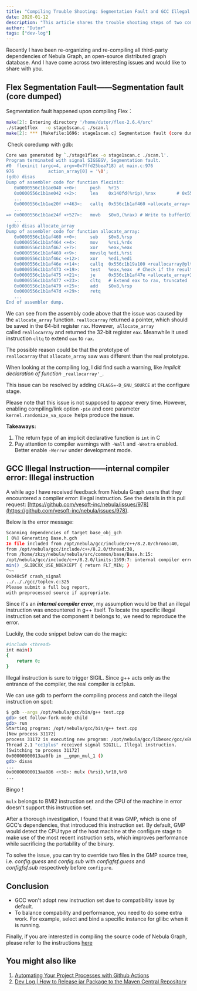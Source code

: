 ```yaml
---
title: "Compiling Trouble Shooting: Segmentation Fault and GCC Illegal Instruction"
date: 2020-01-12
description: "This article shares the trouble shooting steps of two compiling errors: Segmentation fault and illegal instruction."
author: "Dutor"
tags: ["dev-log"]
---
```


Recently I have been re-organizing and re-compiling all third-party dependencies of Nebula Graph, an open-source distributed graph database. And I have come across two interesting issues and would like to share with you.

## Flex Segmentation Fault——Segmentation fault (core dumped)

Segmentation fault happened upon compiling Flex：

```bash
make[2]: Entering directory '/home/dutor/flex-2.6.4/src'
./stage1flex   -o stage1scan.c ./scan.l
make[2]: *** [Makefile:1696: stage1scan.c] Segmentation fault (core dumped)
```

 Check coredump with gdb:

```bash
Core was generated by `./stage1flex -o stage1scan.c ./scan.l'.
Program terminated with signal SIGSEGV, Segmentation fault.
#0  flexinit (argc=4, argv=0x7ffd25bea718) at main.c:976
976             action_array[0] = '\0';
(gdb) disas
Dump of assembler code for function flexinit:
   0x0000556c1b1ae040 <+0>:     push   %r15
   0x0000556c1b1ae042 <+2>:     lea    0x140fd(%rip),%rax        # 0x556c1b1c2146
   ...
   0x0000556c1b1ae20f <+463>:   callq  0x556c1b1af460 <allocate_array> # Allocate buffer
   ...
=> 0x0000556c1b1ae24f <+527>:   movb   $0x0,(%rax) # Write to buffer[0], failed due to illegal address
   ...
(gdb) disas allocate_array
Dump of assembler code for function allocate_array:
   0x0000556c1b1af460 <+0>:     sub    $0x8,%rsp
   0x0000556c1b1af464 <+4>:     mov    %rsi,%rdx
   0x0000556c1b1af467 <+7>:     xor    %eax,%eax
   0x0000556c1b1af469 <+9>:     movslq %edi,%rsi
   0x0000556c1b1af46c <+12>:    xor    %edi,%edi
   0x0000556c1b1af46e <+14>:    callq  0x556c1b19a100 <reallocarray@plt> # Allocate buffer
   0x0000556c1b1af473 <+19>:    test   %eax,%eax  # Check if the result pointer is NULL
   0x0000556c1b1af475 <+21>:    je     0x556c1b1af47e <allocate_array+30># Jump to error handler if NULL 
   0x0000556c1b1af477 <+23>:    cltq   # Extend eax to rax, truncated
   0x0000556c1b1af479 <+25>:    add    $0x8,%rsp
   0x0000556c1b1af47d <+29>:    retq
   ...
End of assembler dump.
```

We can see from the assembly code above that the issue was caused by the `allocate_array` function. `reallocarray` returned a pointer, which should be saved in the 64-bit register `rax`. However,  `allocate_array` called `reallocarray` and returned the 32-bit register `eax`. Meanwhile it used instruction `cltq`  to extend `eax` to `rax`.

The possible reason could be that the prototype of `reallocarray` that `allocate_array` saw was different than the real prototype.

When looking at the compiling log, I did find such a warning, like _implicit declaration of function_ `_reallocarray'_`.

This issue can be resolved by adding `CFLAGS=-D_GNU_SOURCE` at the configure stage.

Please note that this issue is not supposed to appear every time. However, enabling compiling/link option `-pie` and core parameter `kernel.randomize_va_space`  helps produce the issue.

**Takeaways:**

1. The return  type of an implicit declarative function is `int` in C
1. Pay attention to compiler warnings with `-Wall` and `-Wextra` enabled. Better enable `-Werror` under development mode.

## GCC Illegal Instruction——internal compiler error: Illegal instruction

A while ago I have received feedback from Nebula Graph users that they encountered a compiler error: illegal instruction. See the details in this pull request: [https://github.com/vesoft-inc/nebula/issues/978](https://github.com/vesoft-inc/nebula/issues/978).

Below is the error message:

```bash
Scanning dependencies of target base_obj_gch
[ 0%] Generating Base.h.gch
In file included from /opt/nebula/gcc/include/c++/8.2.0/chrono:40,
from /opt/nebula/gcc/include/c++/8.2.0/thread:38,
from /home/zkzy/nebula/nebula/src/common/base/Base.h:15:
/opt/nebula/gcc/include/c++/8.2.0/limits:1599:7: internal compiler error: Illegal instruction
min() _GLIBCXX_USE_NOEXCEPT { return FLT_MIN; }
^~~
0xb48c5f crash_signal
../.././gcc/toplev.c:325
Please submit a full bug report,
with preprocessed source if appropriate.
```

Since it's an **_internal compiler error_**, my assumption would be that an illegal instruction was encountered in g++ itself. To locate the specific illegal instruction set and the component it belongs to, we need to reproduce the error.

Luckily, the code snippet below can do the magic:

```bash
#include <thread>
int main() 
{
    return 0;
}
```

Illegal instruction is sure to trigger  SIGIL. Since g++ acts only as the entrance of the compiler, the real compiler is  cc1plus.

We can use gdb to perform the compiling process and catch the illegal instruction on spot:

```bash
$ gdb --args /opt/nebula/gcc/bin/g++ test.cpp
gdb> set follow-fork-mode child
gdb> run
Starting program: /opt/nebula/gcc/bin/g++ test.cpp
[New process 31172]
process 31172 is executing new program: /opt/nebula/gcc/libexec/gcc/x86_64-pc-linux-gnu/8.2.0/cc1plus
Thread 2.1 "cc1plus" received signal SIGILL, Illegal instruction.
[Switching to process 31172]
0x00000000013aa0fb in __gmpn_mul_1 ()
gdb> disas
...
0x00000000013aa086 <+38>: mulx (%rsi),%r10,%r8
...
```

Bingo！

`mulx` belongs to BMI2 instruction set and the CPU of the machine in error doesn't support this instruction set.

After a thorough investigation, I found that it was GMP, which is one of GCC's dependencies, that introduced this instruction set. By default, GMP would detect the CPU type of the host machine at the configure stage to make use of the most recent instruction sets, which improves performance while sacrificing the portability of the binary.

To solve the issue, you can try to override two files in the GMP source tree, i.e. _config.guess_ and _config.sub_ with _configfsf.guess_ and _configfsf.sub_ respectively before `configure`.

## Conclusion

- GCC won't adopt new instruction set due to compatibility issue by default.
- To balance compability and performance, you need to do some extra work. For example, select and bind a specific instance for gllibc when it is running.

Finally, if you are interested in compiling the source code of Nebula Graph, please refer to the instructions [here](https://docs.nebula-graph.io/manual-EN/3.build-develop-and-administration/1.build/1.build-source-code/)

## You might also like

1. [Automating Your Project Processes with Github Actions](https://nebula-graph.io/posts/github-action-automating-project-process/)
1. [Dev Log | How to Release jar Package to the Maven Central Repository](https://nebula-graph.io/posts/maven/)
